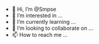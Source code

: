 - 👋 Hi, I’m @Smpse
- 👀 I’m interested in ...
- 🌱 I’m currently learning ...
- 💞️ I’m looking to collaborate on ...
- 📫 How to reach me ...

<!---
Smpse/Smpse is a ✨ special ✨ repository because its `README.md` (this file) appears on your GitHub profile.
You can click the Preview link to take a look at your changes.
--->
